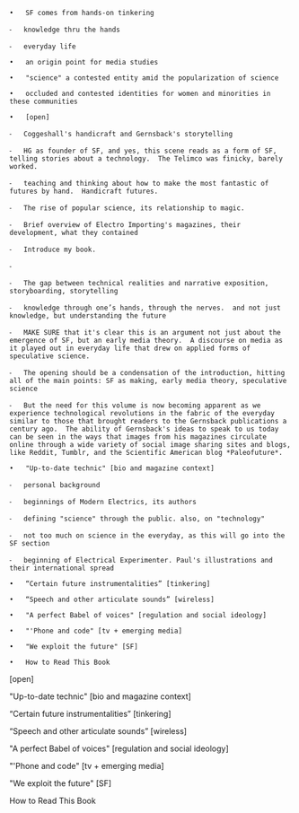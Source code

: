 	•	SF comes from hands-on tinkering

	⁃	knowledge thru the hands

	⁃	everyday life

	•	an origin point for media studies

	•	"science" a contested entity amid the popularization of science

	•	occluded and contested identities for women and minorities in these communities

	•	[open]

	⁃	Coggeshall's handicraft and Gernsback's storytelling

	⁃	HG as founder of SF, and yes, this scene reads as a form of SF, telling stories about a technology.  The Telimco was finicky, barely worked.

	⁃	teaching and thinking about how to make the most fantastic of futures by hand.  Handicraft futures.

	⁃	The rise of popular science, its relationship to magic.

	⁃	Brief overview of Electro Importing's magazines, their development, what they contained

	⁃	Introduce my book.

	⁃	

	⁃	The gap between technical realities and narrative exposition, storyboarding, storytelling

	⁃	knowledge through one’s hands, through the nerves.  and not just knowledge, but understanding the future

	⁃	MAKE SURE that it's clear this is an argument not just about the emergence of SF, but an early media theory.  A discourse on media as it played out in everyday life that drew on applied forms of speculative science.

	⁃	The opening should be a condensation of the introduction, hitting all of the main points: SF as making, early media theory, speculative science

	⁃	But the need for this volume is now becoming apparent as we experience technological revolutions in the fabric of the everyday similar to those that brought readers to the Gernsback publications a century ago.  The ability of Gernsback's ideas to speak to us today can be seen in the ways that images from his magazines circulate online through a wide variety of social image sharing sites and blogs, like Reddit, Tumblr, and the Scientific American blog *Paleofuture*. 

	•	"Up-to-date technic" [bio and magazine context]

	⁃	personal background

	⁃	beginnings of Modern Electrics, its authors

	⁃	defining "science" through the public. also, on "technology"

	⁃	not too much on science in the everyday, as this will go into the SF section

	⁃	beginning of Electrical Experimenter. Paul's illustrations and their international spread

	•	“Certain future instrumentalities” [tinkering]

	•	“Speech and other articulate sounds” [wireless]

	•	"A perfect Babel of voices" [regulation and social ideology]

	•	"'Phone and code" [tv + emerging media]

	•	"We exploit the future" [SF]

	•	How to Read This Book

[open]

"Up-to-date technic" [bio and magazine context]

“Certain future instrumentalities” [tinkering]

“Speech and other articulate sounds” [wireless]

"A perfect Babel of voices" [regulation and social ideology]

"'Phone and code" [tv + emerging media]

"We exploit the future" [SF]

How to Read This Book
